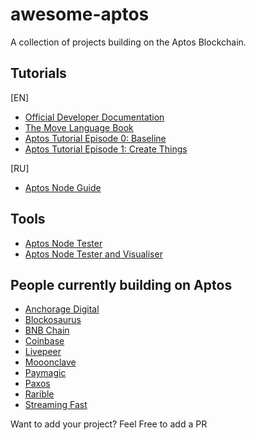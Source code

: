 # awesome-aptos
A collection of projects building on the Aptos Blockchain.


## Tutorials

[EN]

- [Official Developer Documentation](https://aptos.dev/)
- [The Move Language Book](https://move-book.com/)
- [Aptos Tutorial Episode 0: Baseline](https://mirror.xyz/magnum6.eth/V1_HOcpDkjvpRuCY_UacOGVkBJjTS_zRDBkGGIUUoUA)
- [Aptos Tutorial Episode 1: Create Things](https://mirror.xyz/magnum6.eth/kgZUk_kXg81AYQs5N5RygpjoK0OqAiH7TWRikznLcjg)

[RU]

- [Aptos Node Guide](https://teletype.in/@promint/Aptos)


## Tools

- [Aptos Node Tester](https://www.nodex.run/aptos_test/)
- [Aptos Node Tester and Visualiser](http://node-tools.net/aptos/tester/)

## People currently building on Aptos

- [Anchorage Digital](https://www.anchorage.com/)
- [Blockosaurus](https://www.blockorus.com/)
- [BNB Chain](https://www.bnbchain.world/en)
- [Coinbase](https://www.coinbase.com/)
- [Livepeer](https://livepeer.org/)
- [Mooonclave](https://moonclave.com/)
- [Paymagic](https://www.paymagic.xyz/)
- [Paxos](https://paxos.com/)
- [Rarible](https://rarible.com/)
- [Streaming Fast](https://streamingfast.io/) 


Want to add your project? Feel Free to add a PR
